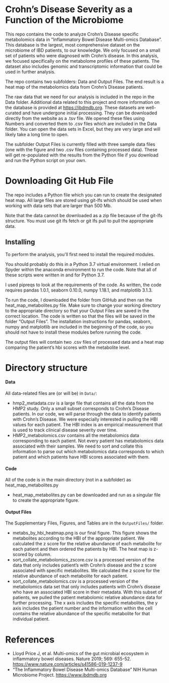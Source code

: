 # Crohn’s Disease Severity as a Function of the Microbiome

This repo contains the code to analyze Crohn’s Disease specific metabolomics data in "Inflammatory Bowel Disease Multi-omics Database”. This database is the largest, most comprehensive dataset on the microbiome of IBD patients, to our knowledge. We only focused on a small set of patients who were diagnosed with Crohn’s disease. In this analysis, we focused specifically on the metabolome profiles of these patients. The dataset also includes genomic and transcriptomic information that could be used in further analysis.

The repo contains two subfolders: Data and Output Files. The end result is a heat map of the metabolomics data from Crohn’s Disease patients.

The raw data that we need for our analysis is included in the repo in the Data folder. Additional data related to this project and more information on the database is provided at https://ibdmdb.org. These datasets are well-curated and have undergone initial processing. They can be downloaded directly from the website as a .tsv file. We opened these files using Numbers and converted them to .csv files which are included in the Data folder. You can open the data sets in Excel, but they are very large and will likely take a long time to open.

The subfolder Output Files is currently filled with three sample data files (one with the figure and two .csv files containing processed data). These will get re-populated with the results from the Python file if you download and run the Python script on your own.

# Downloading Git Hub File

The repo includes a Python file which you can run to create the designated heat map. All large files are stored using git-lfs which should be used when working with data sets that are larger than 500 Mb. 

Note that the data cannot be downloaded as a zip file because of the git-lfs structure. You must use git lfs fetch or git lfs pull to pull the appropriate data.

## Installing

To perform the analysis, you'll first need to install the required
modules.

You should probably do this in a Python 3.7 virtual environment. I relied on Spyder within the anaconda environment to run the code. 
Note that all of these scripts were written in and for Python 3.7. 

I used pipreqs to look at the requirements of the code. As written, the code requires pandas 1.0.1, seaborn 0.10.0, numpy 1.18.1, and matplotlib 3.1.3.

To run the code, I downloaded the folder from GitHub and then ran the heat_map_metabolites.py file. Make sure to change your working directory to the appropriate directory so that your Output Files are saved in the correct location. The code is written so that the files will be saved in the folder “Output Files”. The installation instructions for pandas, seaborn, numpy and matplotlib are included in the beginning of the code, so you should not have to install these modules before running the code. 

The output files will contain two .csv files of processed data and a heat map comparing the patient’s hbi scores with the metabolite level. 

# Directory structure

#### Data

All data-related files are (or will be) in `Data/`:

* hmp2_metadata.csv is a large file that contains  all the data from the HMP2 study. Only a small subset corresponds to Crohn’s Disease patients. In our code, we will parse through the data to identify patients with Crohn’s Disease. We were especially interested in pulling the HBI values for each patient. The HBI index is an empirical measurement that is used to track clinical disease severity over time. 
* HMP2_metabolomics.csv contains all the metabolomics data corresponding to each patient. Not every patient has metabolomics data associated with their samples. We need to sort and collate this information to parse out which metabolomics data corresponds to which patient and which patients have HBI scores associated with them. 

#### Code

All of the code is in the main directory (not in a subfolder) as heat_map_metabolites.py

* heat_map_metabolites.py can be downloaded and run as a singular file to create the appropriate figure. 

#### Output Files

The Supplementary Files, Figures, and Tables are in the `OutputFiles/` folder.

* metabs_by_hbi_heatmap.png is our final figure. This figure shows the metabolites according to the HBI of the appropriate patient. We calculated the z score for the relative abundance of each metabolite for each patient and then ordered the patients by HBI. The heat map is z-scored by column.  
* sort_collate_metabolomics_zscore.csv is a processed version of the data that only includes patient’s with Crohn’s disease and the z score associated with specific metabolites. We calculated the z score for the relative abundance of each metabolite for each patient. 
* sort_collate_metabolomics.csv is a processed version of the metabolomics data set that only includes patients with Crohn’s disease who have an associated HBI score in their metadata. With this subset of patients, we pulled the patient metabolomic relative abundance data for further processing. The x axis includes the specific metabolites, the y axis includes the patient number and the information within the cell contains the relative abundance of the specific metabolite for that individual patient.

# References

* Lloyd Price J, et al. Multi-omics of the gut microbial ecosystem in inflammatory bowel diseases. Nature 2019; 569: 655-52. https://www.nature.com/articles/s41586-019-1237-9
* “The Inflammatory Bowel Disease Multi-omics Database” NIH Human Microbiome Project. https://www.ibdmdb.org
